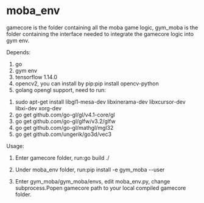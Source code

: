 # moba_env
gamecore is the folder containing all the moba game logic, 
gym_moba is the folder containing the interface needed to integrate the gamecore logic into gym env.

Depends:
1. go
2. gym env
3. tensorflow 1.14.0
4. opencv2, you can install by pip:pip install opencv-python
5. golang opengl support, need to run: 
1) sudo apt-get install libgl1-mesa-dev libxinerama-dev libxcursor-dev libxi-dev xorg-dev
2) go get github.com/go-gl/gl/v4.1-core/gl 
3) go get github.com/go-gl/glfw/v3.2/glfw
4) go get github.com/go-gl/mathgl/mgl32
5) go get github.com/ungerik/go3d/vec3

Usage:
1. Enter gamecore folder, run:go build ./ 
2. Under moba_env folder, run:pip install -e gym_moba --user

3. Enter gym_moba/gym_moba/envs, edit moba_env.py, change subprocess.Popen gamecore path to your local compiled gamecore folder.
